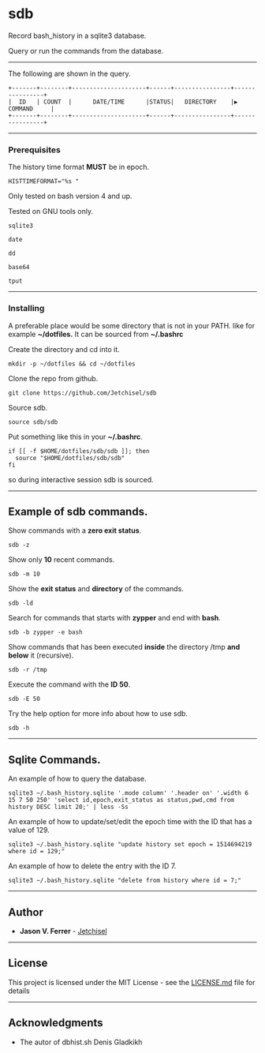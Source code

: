 # sdb

Record bash_history in a sqlite3 database.

Query or run the commands from the database.

----
The following are shown in the query.
```
+-------+--------+---------------------+------+----------------+----------------+
|  ID   | COUNT  |      DATE/TIME      |STATUS|   DIRECTORY    |▶   COMMAND     |
+-------+--------+---------------------+------+----------------+----------------+
```

----
### Prerequisites

The history time format **MUST** be in epoch.
```
HISTTIMEFORMAT="%s "
```

Only tested on bash version 4 and up.

Tested on GNU tools only.
```
sqlite3

date

dd

base64

tput
```

----
### Installing

A preferable place would be some directory that is not in your PATH.
like for example **~/dotfiles.** It can be sourced from **~/.bashrc**

Create the directory and cd into it.
```
mkdir -p ~/dotfiles && cd ~/dotfiles
```
Clone the repo from github.
```
git clone https://github.com/Jetchisel/sdb
```
Source sdb.
```
source sdb/sdb
```

Put something like this in your **~/.bashrc**.
```
if [[ -f $HOME/dotfiles/sdb/sdb ]]; then
  source "$HOME/dotfiles/sdb/sdb"
fi
```
so during interactive session sdb is sourced.

----
## Example of sdb commands.

Show commands with a **zero exit status**.
```
sdb -z
```

Show only **10** recent commands.
```
sdb -m 10
```

Show the **exit status** and **directory** of the commands.
```
sdb -ld
```

Search for commands that starts with **zypper** and end with **bash**.
```
sdb -b zypper -e bash
```

Show commands that has been executed **inside** the directory /tmp **and below** it (recursive).
```
sdb -r /tmp
```

Execute the command with the **ID 50**.
```
sdb -E 50
```
Try the help option for more info about how to use sdb.
```
sdb -h
```

----
## Sqlite Commands.
An example of how to query the database.
```
sqlite3 ~/.bash_history.sqlite '.mode column' '.header on' '.width 6 15 7 50 250' 'select id,epoch,exit_status as status,pwd,cmd from history DESC limit 20;' | less -Ss
```

An example of how to update/set/edit the epoch time with the ID that has a value of 129.
```
sqlite3 ~/.bash_history.sqlite "update history set epoch = 1514694219 where id = 129;"
```

An example of how to delete the entry with the ID 7.
```
sqlite3 ~/.bash_history.sqlite "delete from history where id = 7;"
```
----
## Author

* **Jason V. Ferrer** - [Jetchisel](https://github.com/Jetchisel)

----
## License

This project is licensed under the MIT License - see the [LICENSE.md](LICENSE.md) file for details

----
## Acknowledgments

* The autor of dbhist.sh Denis Gladkikh


